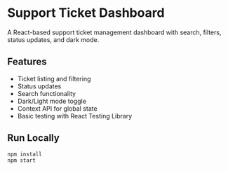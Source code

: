 # Support Ticket Dashboard

A React-based support ticket management dashboard with search, filters, status updates, and dark mode.

## Features
- Ticket listing and filtering
- Status updates
- Search functionality
- Dark/Light mode toggle
- Context API for global state
- Basic testing with React Testing Library

## Run Locally

```bash
npm install
npm start
